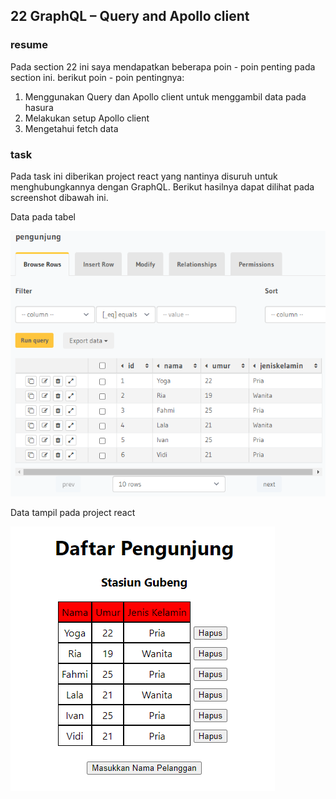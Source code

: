 ## 22 GraphQL – Query and Apollo client

### resume

Pada section 22 ini saya mendapatkan beberapa poin - poin penting pada section ini. berikut poin - poin pentingnya:

1. Menggunakan Query dan Apollo client untuk menggambil data pada hasura
2. Melakukan setup Apollo client
3. Mengetahui fetch data

### task

Pada task ini diberikan project react yang nantinya disuruh untuk menghubungkannya dengan GraphQL. Berikut hasilnya dapat dilihat pada screenshot dibawah ini.

Data pada tabel

![](./screenshot/2.PNG)

Data tampil pada project react

![](./screenshot/1.PNG)
